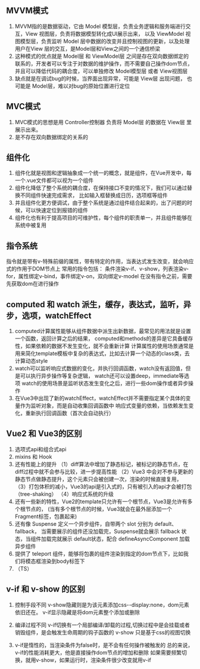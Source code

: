 ## MVVM模式
1. MVVM指的是数据驱动，它由 Model 模型层，负责业务逻辑和服务端进行交互，View 视图层，负责将数据模型转化成UI展示出来，
   以及 ViewModel 视图模型层，负责监听 Model 层中数据的改变并且控制视图的更新，以及处理用户在View 层的交互，是Model层和View之间的一个通信桥梁
2. 这种模式的优点就是 Model层 和 ViewModel层 之间是存在双向数据绑定的联系的，开发者可以专注于对数据的维护操作，而不需要自己操作dom节点，并且可以降低代码的耦合度，可以单独修改
   Model模型层 或者 View视图层
3. 缺点就是在调试bug的时候，当界面出现异常，可能是 View层 出现问题， 也可能是 Model层，难以对bug的原始位置进行定位

## MVC模式
1. MVC模式的思想是用 Controller控制器 负责将 Model层 的数据在 View层 里展示出来。
2. 是不存在双向数据绑定的关系的
## 组件化
1. 组件化就是视图和逻辑抽象成一个统一的概念，就是组件，在Vue开发中，每一个.vue文件都可以视为一个组件
2. 组件化降低了整个系统的耦合度，在保持接口不变的情况下，我们可以通过替换不同组件快速完成需求，
   比如输入框替换成日历，选项框等组件
3. 并且组件化更方便调试，由于整个系统是通过组件结合起来的，出了问题的时候，可以快速定位到报错的组件
4. 组件化也有利于提高项目的可维护性，每个组件的职责单一，并且组件能够在系统中被复用
   
## 指令系统
指令就是带有v-特殊前缀的属性，带有特定的作用，当表达式发生改变，就会响应式的作用于DOM节点上
常用的指令包括：
条件渲染v-if、v-show，列表渲染v-for，属性绑定v-bind，事件绑定v-on，双向绑定v-model
在没有指令之前，需要先获取dom在进行操作

## computed 和 watch 派生，缓存，表达式，监听，异步，选项，watchEffect
1. computed计算属性能够从组件数据中派生出新数据，最常见的用法就是设置一个函数，返回计算之后的结果，
   computed和methods的差异是它具备缓存性，如果依赖的数据不发生变化，就不会重新计算
   计算属性的使用场景通常是用来简化template模板中复杂的表达式，比如去计算一个动态的class类，去计算动态style
2. watch可以监听响应式数据的变化，并执行回调函数，watch没有返回值，但是可以执行异步操作等复杂逻辑，
   watch还可以设置deep，immediate等选项
   watch的使用场景是监听状态发生变化之后，进行一些dom操作或者异步操作
3. 在Vue3中出现了新的watchEffect，watchEffect并不需要指定某个具体的变量作为监听对象，而是自动收集回调函数中
   响应式变量的依赖，当依赖发生变化，重新执行回调函数（首次会自动执行）

## Vue2 和 Vue3的区别
1. 选项式api和组合式api
2. mixins 和 Hook
3. 还有性能上的提升
   （1）diff算法中增加了静态标记，被标记的静态节点，在diff过程中就不会参与比较，进一步提高性能
   （2）Vue3 中会对不参与更新的静态节点做静态提升，这个元素只会被创建一次，渲染的时候直接复用，  
   （3）打包体积的减小，Vue3的api是引入式的，只有被引入的api才会被打包（tree-shaking）
   （4）响应式系统的升级
4. 还有一些新的特性，Vue2的template只允许有一个根节点，Vue3是允许有多个根节点的，
   (当有多个根节点的时候，Vue3就会在最外层添加一个Fragment标签，包裹起来)
5. 还有像 Suspense 定义一个异步组件，自带两个 slot 分别为 default、fallback，
   当需要展示的组件还没加载完，Suspense就会展示 fallback 状态，当组件加载完就展示
   default状态，配合 defineAsyncComponent 加载异步组件
6. 提供了 teleport 组件，能够将包裹的组件渲染到指定的dom节点下，比如我们将模态框渲染到body标签下
   <Teleport to="body">
7. （TS）

## v-if 和 v-show 的区别
1. 控制手段不同
v-show隐藏则是为该元素添加css--display:none，dom元素依旧还在。 v-if显示隐藏是将dom元素整个添加或删除

2. 编译过程不同
v-if切换有一个局部编译/卸载的过程,切换过程中是会挂载或者销毁组件，是会触发生命周期的钩子函数的
v-show 只是基于css的视图切换

3. v-if是惰性的，当渲染条件为false时，是不会有任何操作被触发的
总的来说，v-if的性能消耗更大，他是直接操作dom节点的增加和删除
如果需要频繁切换，就用v-show，如果运行时，渲染条件很少改变就用v-if